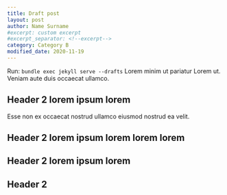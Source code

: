 ```yaml
---
title: Draft post
layout: post
author: Name Surname
#excerpt: custom excerpt
#excerpt_separator: <!--excerpt-->
category: Category B
modified_date: 2020-11-19
---
```


Run: `bundle exec jekyll serve --drafts` Lorem minim ut pariatur Lorem ut. Veniam aute duis occaecat ullamco.

## Header 2 lorem ipsum lorem

Esse non ex occaecat nostrud ullamco eiusmod nostrud ea velit.

## Header 2 lorem ipsum lorem lorem lorem

## Header 2 lorem ipsum lorem

## Header 2
